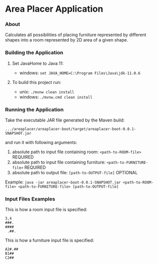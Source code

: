 # Area Placer Application

### About
Calculates all possibilities of placing furniture represented by different shapes 
into a room represented by 2D area of a given shape.

### Building the Application

1. Set JavaHome to Java 11:
    * windows: `set JAVA_HOME=C:\Program Files\Java\jdk-11.0.6`
    
2. To build this project run:
    * unix: `./mvnw clean install`
    * windows: `./mvnw.cmd clean install`

### Running the Application

Take the executable JAR file generated by the Maven build:

 `.../areaplacer/areaplacer-boot/target/areaplacer-boot-0.0.1-SNAPSHOT.jar`
 
and run it with following arguments:
1. absolute path to input file containing room: `<path-to-ROOM-file>`
REQUIRED
2. absolute path to input file containing furniture: `<path-to-FURNITURE-file>`
REQUIRED
3. absolute path to output file: `[path-to-OUTPUT-file]`
OPTIONAL

Example:
`java -jar areaplacer-boot-0.0.1-SNAPSHOT.jar <path-to-ROOM-file> <path-to-FURNITURE-file> [path-to-OUTPUT-file]`

### Input Files Examples

This is how a room input file  is specified:

`3,4`\
`###.`\
`####`\
` .##.`

This is how a furniture input file is specified:

`A2#.##`\
`B1##`\
`C2##`



